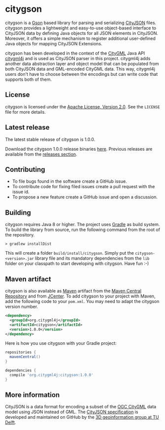# citygson
citygson is a [Gson](https://github.com/google/gson) based library for parsing and serializing [CityJSON](http://www.cityjson.org/) files. citygson provides a lightweight and easy-to-use object-based interface to CityJSON data by defining Java objects for all JSON elements in CityJSON. Moreover, it offers a simple mechanism to register additional user-defined Java objects for mapping CityJSON Extensions.

citygson has been developed in the context of the [CityGML](http://www.opengeospatial.org/standards/citygml) Java API [citygml4j](https://github.com/citygml4j/citygml4j) and is used as CityJSON parser in this project. citygml4j adds another data abstraction layer and object model that can be populated from both CityJSON data and GML-encoded CityGML data. This way, citygml4j users don't have to choose between the encodings but can write code that supports both of them. 

License
-------
citygson is licensed under the [Apache License, Version 2.0](http://www.apache.org/licenses/LICENSE-2.0). See the `LICENSE` file for more details.

Latest release
--------------
The latest stable release of citygson is 1.0.0.

Download the citygson 1.0.0 release binaries [here](https://github.com/citygml4j/citygson/releases/download/v1.0.0/citygson-1.0.0.zip). Previous releases are available from the [releases section](https://github.com/citygml4j/citygson/releases).

Contributing
------------
* To file bugs found in the software create a GitHub issue.
* To contribute code for fixing filed issues create a pull request with the issue id.
* To propose a new feature create a GitHub issue and open a discussion.

Building
--------
citygson requires Java 8 or higher. The project uses [Gradle](https://gradle.org/) as build system. To build the library from source, run the following command from the root of the repository. 

    > gradlew installDist

This will create a folder `build/install/citygson`. Simply put the `citygson-<version>.jar` library file and its mandatory dependencies from the `lib` folder on your classpath to start developing with citygson. Have fun :-)

Maven artifact
--------------
citygson is also available as [Maven](http://maven.apache.org/) artifact from the [Maven Central Repository](https://search.maven.org/search?q=a:citygson) and from [JCenter](https://bintray.com/bintray/jcenter). To add citygson  to your project with Maven, add the following code to your `pom.xml`. You may need to adapt the citygson version number.

```xml
<dependency>
  <groupId>org.citygml4j</groupId>
  <artifactId>citygson</artifactId>
  <version>1.0.0</version>
</dependency>
```

Here is how you use citygson with your Gradle project:

```gradle
repositories {
  mavenCentral()
}

dependencies {
  compile 'org.citygml4j:citygson:1.0.0'
}
```

More information
----------------
CityJSON is a data format for encoding a subset of the [OGC CityGML](http://www.opengeospatial.org/standards/citygml) data model using JSON instead of GML. The [CityJSON specification](https://github.com/tudelft3d/cityjson) is developed and maintained on GitHub by the [3D geoinformation group at TU Delft](https://3d.bk.tudelft.nl/). 
